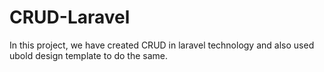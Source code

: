 # CRUD-Laravel
In this project, we have created CRUD in laravel technology and also used ubold design template to do the same.
